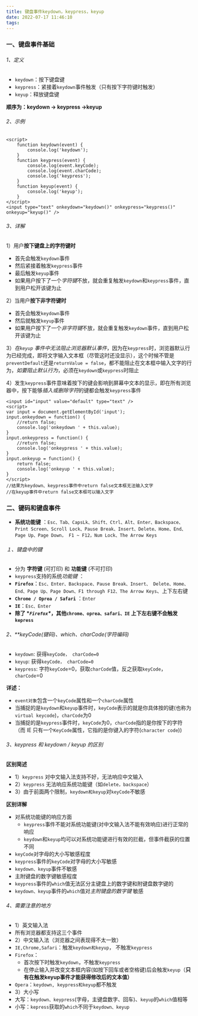 ```yaml
---
title: 键盘事件keydown，keypress，keyup
date: 2022-07-17 11:46:10
tags:
---
```


### 一、键盘事件基础

###### 1、定义

- `keydown`：按下键盘键
- `keypress`：紧接着`keydown`事件触发（只有按下字符键时触发）
- `keyup`：释放键盘键

**顺序为：keydown -> keypress ->keyup**

###### 2、示例

```
<script>
    function keydown(event) {
        console.log('keydown');
    }
    function keypress(event) {
        console.log(event.keyCode);
        console.log(event.charCode);
        console.log('keypress');
    }
    function keyup(event) {
        console.log('keyup');
    }
</script>
<input type="text" onkeydown="keydown()" onkeypress="keypress()" onkeyup="keyup()" />

```

###### 3、详解

1）用户**按下键盘上的字符键时**

- 首先会触发`keydown`事件
- 然后紧接着触发`keypress`事件
- 最后触发`keyup`事件
- 如果用户按下了一个*字符键*不放，就会重复触发`keydown`和`keypress`事件，直到用户松开该键为止

2）当用户**按下非字符键时**

- 首先会触发`keydown`事件
- 然后就触发`keyup`事件
- 如果用户按下了一个*非字符键*不放，就会重复触发`keydown`事件，直到用户松开该键为止

3）*在`keyup` 事件中无法阻止浏览器默认事件*，因为在`keypress`时，浏览器默认行为已经完成，即将文字输入文本框（尽管这时还没显示），这个时候不管是`preventDefault`还是`returnValue = false`，都不能阻止在文本框中输入文字的行为，*如要阻止默认行为*，必须在`keydown`或`keypress`时阻止

4）发生`keypress`事件意味着按下的键会影响到屏幕中文本的显示，即在所有浏览器中，按下能够*插入或删除字符*的键都会触发`keypress`事件

```
<input id="input" value="default" type="text" />
<script>
var input = document.getElementById('input');
input.onkeydown = function() {
    //return false;
    console.log('onkeydown ' + this.value);
}
input.onkeypress = function() {
    //return false;
    console.log('onkeypress ' + this.value);
}
input.onkeyup = function() {
    return false;
    console.log('onkeyup ' + this.value);
}
</script>
//结果为keydown、keypress事件中return false文本框无法输入文字
//在keyup事件中return false文本框可以输入文字
```

### 二、键码和键盘事件

- **系统功能键** ：`Esc、Tab、CapsLk、Shift、Ctrl、Alt、Enter、Backspace、Print Screen、Scroll Lock、Pause Break、Insert、Delete、Home、End、Page Up、Page Down， F1 ~ F12，Num Lock、The Arrow Keys`

###### １、键盘中的键

- 分为 **字符键** (可打印) 和 **功能键** (不可打印)
- `keypress`支持的系统*功能键* ：
- **`Firefox`**：`Esc、Enter、Backspace、Pause Break、Insert、 Delete、Home、End、Page Up、Page Down、F1 through F12、The Arrow Keys`、上下左右键
- **`Chrome / Oprea / Safari`** ：`Enter`
- **`IE`**：`Esc、Enter`
- **除了 \**`Firefox`\**，其他`chrome、oprea、safari、IE` 上下左右键不会触发`kepress`**

###### 2、**keyCode(键码)、which、charCode(字符编码)

- `keydown`: 获得`keyCode， charCode=0`
- `keyup`: 获得`keyCode， charCode=0`
- `keypress`: 字符`keyCode`=0，获取`charCode`值，反之获取`keyCode`， `charCode`=0

**详述：**

- `event对象`包含一个`keyCode`属性和一个`charCode`属性
- 当捕捉的是`keydown`和`keyup`事件时，`keyCode`表示的就是你具体按的键(也称为`virtual keycode`)，`charCode`为0
- 当捕捉的是`keypress`事件时，`keyCode`为0，`charCode`指的是你按下的字符（而 IE 只有一个`KeyCode`属性，它指的是你键入的字符(`character code`))

###### 3、keypress 和 keydown / keyup 的区别

**区别简述**

- 1）`keypress` 对中文输入法支持不好，无法响应中文输入
- 2）`keypress` 无法响应系统功能键（如`delete，backspace`）
- 3）由于前面两个限制，`keydown和keyup`对`keyCode`不敏感

**区别详解**

- 对系统功能键的响应方面
  - `keypress`事件不能对系统功能键(对中文输入法不能有效响应)进行正常的响应
  - `keydown`和`keyup`均可以对系统功能键进行有效的拦截，但事件截获的位置不同
- `keyCode`对字母的大小写敏感程度
- `keypress`事件的`keyCode`对字母的大小写敏感
- `keydown、keyup`事件不敏感
- 主附键盘的数字键敏感程度
- `keypress`事件的`which`值无法区分主键盘上的数字键和附键盘数字键的
- `keydown、keyup`事件的`which`值对*主附键盘的数字键* 敏感

###### 4、需要注意的地方

- 1）英文输入法
- 所有浏览器都支持这三个事件
- 2）中文输入法（浏览器之间表现得不太一致）
- `IE,Chrome,Safari`：触发`keydown和keyup`， 不触发`keypress`
- `Firefox`：
  - 首次按下时触发`keydown`，不触发`keypress`
  - 在停止输入并改变文本框内容(如按下回车或者空格键)后会触发`keyup`（**只有在触发keyup事件才能获得修改后的文本值）**
- `Opera`：`keydown, keypress和keyup`都不触发
- 3）大小写
- 大写：`keydown、keypress`(字母，主键盘数字、回车)、`keyup`的`which`值相等
- 小写：`kepress`获取的`which`不同于`keydown、keyup`
